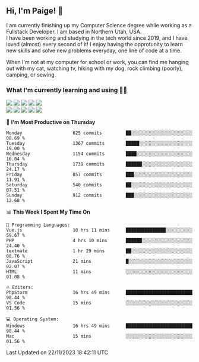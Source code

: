 ## Hi, I'm Paige! :vulcan_salute:

I am currently finishing up my Computer Science degree while working as a Fullstack Developer. I am based in Northern Utah, USA. \
I have been working and studying in the tech world since 2019, and I have loved (almost) every second of it! I enjoy having the opprotunity to learn new skills and solve new problems everyday, one line of code at a time.  

When I'm not at my computer for school or work, you can find me hanging out with my cat, watching tv, hiking with my dog, rock climbing (poorly), camping, or sewing.  

### What I'm currently learning and using :woman_technologist:
![](https://img.shields.io/badge/Laravel-FF2D20?style=for-the-badge&logo=laravel&logoColor=white) 
![](https://img.shields.io/badge/PHP-777BB4?style=for-the-badge&logo=php&logoColor=white)
![](https://img.shields.io/badge/Vue.js-35495E?style=for-the-badge&logo=vuedotjs&logoColor=4FC08D) 
![](https://img.shields.io/badge/MySQL-005C84?style=for-the-badge&logo=mysql&logoColor=white) 
![](https://img.shields.io/badge/Tailwind_CSS-38B2AC?style=for-the-badge&logo=tailwind-css&logoColor=white) \
![](https://img.shields.io/badge/Python-FFD43B?style=for-the-badge&logo=python&logoColor=blue)
![](https://img.shields.io/badge/Django-092E20?style=for-the-badge&logo=django&logoColor=green)
![](https://img.shields.io/badge/Kotlin-0095D5?&style=for-the-badge&logo=kotlin&logoColor=white)
![](https://img.shields.io/badge/Java-ED8B00?style=for-the-badge&logo=java&logoColor=white)
![](https://img.shields.io/badge/Haskell-5D4F85?style=for-the-badge&logo=haskell&logoColor=white) 

<!--START_SECTION:waka-->
📅 **I'm Most Productive on Thursday** 

```text
Monday                   625 commits         ██░░░░░░░░░░░░░░░░░░░░░░░   08.69 % 
Tuesday                  1367 commits        █████░░░░░░░░░░░░░░░░░░░░   19.00 % 
Wednesday                1154 commits        ████░░░░░░░░░░░░░░░░░░░░░   16.04 % 
Thursday                 1739 commits        ██████░░░░░░░░░░░░░░░░░░░   24.17 % 
Friday                   857 commits         ███░░░░░░░░░░░░░░░░░░░░░░   11.91 % 
Saturday                 540 commits         ██░░░░░░░░░░░░░░░░░░░░░░░   07.51 % 
Sunday                   912 commits         ███░░░░░░░░░░░░░░░░░░░░░░   12.68 % 
```


📊 **This Week I Spent My Time On** 

```text
💬 Programming Languages: 
Vue.js                   10 hrs 11 mins      ███████████████░░░░░░░░░░   59.67 % 
PHP                      4 hrs 10 mins       ██████░░░░░░░░░░░░░░░░░░░   24.40 % 
textmate                 1 hr 29 mins        ██░░░░░░░░░░░░░░░░░░░░░░░   08.76 % 
JavaScript               21 mins             █░░░░░░░░░░░░░░░░░░░░░░░░   02.07 % 
HTML                     11 mins             ░░░░░░░░░░░░░░░░░░░░░░░░░   01.08 % 

🔥 Editors: 
PhpStorm                 16 hrs 49 mins      █████████████████████████   98.44 % 
VS Code                  15 mins             ░░░░░░░░░░░░░░░░░░░░░░░░░   01.56 % 

💻 Operating System: 
Windows                  16 hrs 49 mins      █████████████████████████   98.44 % 
Mac                      15 mins             ░░░░░░░░░░░░░░░░░░░░░░░░░   01.56 % 
```


 Last Updated on 22/11/2023 18:42:11 UTC
<!--END_SECTION:waka-->
